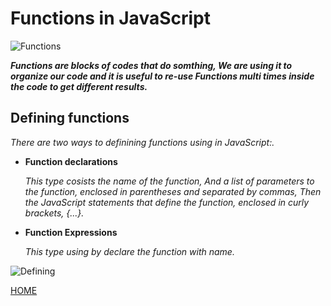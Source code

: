 # **Functions in JavaScript**

![Functions](https://felixgerschau.com/static/9cce80bb6adff0a1d610db7fcd6691ef/5a190/measure-performance-js.png)

***Functions are blocks of codes that do somthing, We are using it to organize our code and it is useful to re-use Functions multi times inside the code to get different results.***

## **Defining functions**
*There are two ways to definining functions using in JavaScript:.*

* **Function declarations**
 
  *This type cosists the name of the function, And
   a list of parameters to the function, enclosed in parentheses and separated by commas, Then the JavaScript statements that define the function, enclosed in curly brackets, {...}.*
   

* **Function Expressions**   

   *This type using by declare the function with name.*


 ![Defining](https://miro.medium.com/max/2800/1*eZlrQJ8B7ObYrAJjUBW8GA.png)

[HOME](https://malkhaleel88.github.io/reading-notes)
